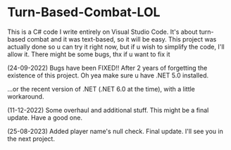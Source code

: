 # Turn-Based-Combat-LOL
This is a C# code I write entirely on Visual Studio Code. It's about turn-based combat and it was text-based, so it will be easy. This project was actually done so u can try it right now, but if u wish to simplify the code, I'll allow it.
There might be some bugs, thx if u want to fix it

(24-09-2022)
Bugs have been FIXED!! After 2 years of forgetting the existence of this project. Oh yea make sure u have .NET 5.0 installed.

...or the recent version of .NET (.NET 6.0 at the time), with a little workaround.

(11-12-2022)
Some overhaul and additional stuff. This might be a final update. Have a good one.

(25-08-2023)
Added player name's null check. Final update. I'll see you in the next project.
